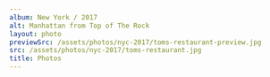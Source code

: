 ```yaml
---
album: New York / 2017
alt: Manhattan from Top of The Rock
layout: photo
previewSrc: /assets/photos/nyc-2017/toms-restaurant-preview.jpg
src: /assets/photos/nyc-2017/toms-restaurant.jpg
title: Photos
---
```


